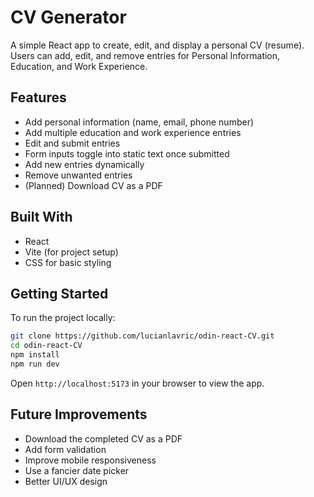 # CV Generator

A simple React app to create, edit, and display a personal CV (resume).  
Users can add, edit, and remove entries for Personal Information, Education, and Work Experience.

## Features

- Add personal information (name, email, phone number)
- Add multiple education and work experience entries
- Edit and submit entries
- Form inputs toggle into static text once submitted
- Add new entries dynamically
- Remove unwanted entries
- (Planned) Download CV as a PDF

## Built With

- React
- Vite (for project setup)
- CSS for basic styling

## Getting Started

To run the project locally:

```bash
git clone https://github.com/lucianlavric/odin-react-CV.git
cd odin-react-CV
npm install
npm run dev
```

Open `http://localhost:5173` in your browser to view the app.

## Future Improvements

- Download the completed CV as a PDF
- Add form validation
- Improve mobile responsiveness
- Use a fancier date picker
- Better UI/UX design
